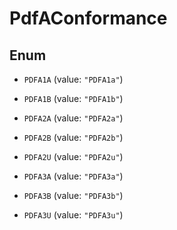

# PdfAConformance

## Enum


* `PDFA1A` (value: `"PDFA1a"`)

* `PDFA1B` (value: `"PDFA1b"`)

* `PDFA2A` (value: `"PDFA2a"`)

* `PDFA2B` (value: `"PDFA2b"`)

* `PDFA2U` (value: `"PDFA2u"`)

* `PDFA3A` (value: `"PDFA3a"`)

* `PDFA3B` (value: `"PDFA3b"`)

* `PDFA3U` (value: `"PDFA3u"`)



